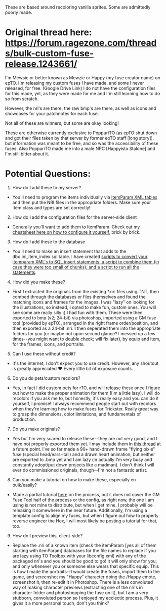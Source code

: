 These are based around recoloring vanilla sprites. Some are admittedly poorly made.

# Original thread here: https://forum.ragezone.com/threads/bulk-custom-fuse-release.1243661/

I'm Mewsie or better known as Mewzie or Happy (my fuse creator name) on epTO.
I'm releasing my custom fuses I have made, and some I never released, for free. (Google Drive Link)
I do not have the configuration files for this made, yet, as they were made for me and I'm still learning how to do so from scratch.

However, the nri's are there, the raw bmp's are there, as well as icons and showcases for your patchnotes for each fuse.

Not all of these are winners, but some are okay looking!

These are otherwise currently exclusive to PoppuriTO (as epTO shut down and got their files taken by that server by former epTO staff [long story]), but information was meant to be free, and so was the accessibility of these fuses. Also PoppuriTO made me into a male NPC [Happyisto Stalone] and I'm still bitter about it.

# Potential Questions:

1. How do I add these to my server?

- You'll need to program the items individually via [ItemParam XML tables](https://mewsie.world/TricksterDevWiki/index.php/ItemParam_CheatSheet) and then put the NRI files in the appropriate folders. Make sure your Item class and types are set correctly!

2. How do I add the configuration files for the server-side client

- Generally you'll want to add them to ItemParam. Check out [my cheatsheet here on how to configure it yourself](https://mewsie.world/TricksterDevWiki/index.php/ItemParam_CheatSheet), brick by brick.

3. How do I add these to the database

- You'll need to make an insert statement that adds to the dbo.ini_item_index sql table. I have created [scripts to convert your itemparam XML's to SQL insert statements, a script to combine them (in case they were too small of chunks), and a script to run all the statements](https://github.com/mewsieworld/TO-Fuse-Tools-And-Guides/tree/main/scripts/XML%20to%20SQL).

4. How did you make these?
- First I extracted the originals from the existing *.nri files using TNT, then combed through the databases or files themselves and found the matching icons and frames for the images. I was "lazy" on looking for the illustrations, so instead, I opted to make fun, custom ones. You will see some are really silly :) I had fun with them. These were then exported to bmp (v2; 24-bit) via photoshop, imported using a GM fuse tool (provided by epTO), arranged in the right frame order/position, and then exported as a 24-bit .nri. I then seperated them into the appropriate folders for you (or maybe not upon second glance? I messed up a few times--you might want to double check; will fix later), by equip and item, for the frames, icons, and portraits.

5. Can I use these without credit?
- It's the internet, I don't expect you to use credit. However, any shoutout is greatly appreciated ❤️ Every little bit of exposure counts.

6. Do you do pets/custom recolors?
- Yes, in fact I did custom pets for rTO, and will release these once I figure out how to make the proper animation for them (I'm a little lazy). I will do recolors if you ask me to, but honestly, it's really easy and you can do it yourself, I promise! I always recommend people start out with recolors when they're learning how to make fuses for Trickster. Really great way to grasp the dimensions, color limitations, and fundamentals of production.

7. Do you make originals?
- Yes but I'm very scared to release these--they are not very good, and I have not properly exported them yet. I may include them in [this thread](https://forum.ragezone.com/threads/bulk-custom-fuse-release.1243661/) at a future point. I've so far made a 90+ hand-drawn frame "flying pixie" fuse (special head/ears+tail) and a drawn heart animation, but neither are exported to .bmp yet and I am lazy (in actually I'm very busy and constantly adopt/put down projects like a madman). I don't think I will ever do commissioned originals, though--I'm not a fantastic artist.

8. Can you make a tutorial on how to make these, especially en bulk/easily?
- Made a partial tutorial [here](https://www.youtube.com/watch?v=WZkyFoCyn_c) on the process, but it does not cover the GM Fuse Tool half of the process or the config, as right now, the one I am using is not mine to distribute, but when I get mine, I probably will be releasing it somewhere in the near future. Additionally, I'm using a template config to align my fuses, but when I figure out how to properly reverse engineer the Hex, I will most likely be posting a tutorial for that, too.

9. How do I preview this, client-side?
- Replace the .nri of a known item (check the itemParam [yes all of them starting with itemParam] databases for the file names to replace if you are lazy using TO Toolbox with your libconfig.xml) with any of the packaged nri's and you should be good to go! It will only show for you, and only whenever you or someone else wears that specific equip. This is how I made the portraits--I would create the fuses, import them to the game, and screenshot my "Happy" character doing the /Happy emote, screenshot it, then re-edit it in Photoshop. There is a less convoluted way of making character previews (extracting one of the nri's in character folder and photoshopping the fuse on it), but I am a very stubborn, convoluted person so I enjoyed my ecclectic process. Plus, it gives it a more personal touch, don't you think?
